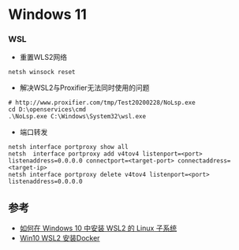 # Windows 11

### WSL
- 重置WLS2网络
```
netsh winsock reset
```
- 解决WSL2与Proxifier无法同时使用的问题
```
# http://www.proxifier.com/tmp/Test20200228/NoLsp.exe
cd D:\openservices\cmd
.\NoLsp.exe C:\Windows\System32\wsl.exe
```
- 端口转发
```
netsh interface portproxy show all
netsh  interface portproxy add v4tov4 listenport=<port> listenaddress=0.0.0.0 connectport=<target-port> connectaddress=<target-ip>
netsh interface portproxy delete v4tov4 listenport=<port> listenaddress=0.0.0.0
```

## 参考
- [如何在 Windows 10 中安装 WSL2 的 Linux 子系统](https://blog.walterlv.com/post/how-to-install-wsl2.html)
- [Win10 WSL2 安装Docker](https://www.jianshu.com/p/a20c2d58eaac)

